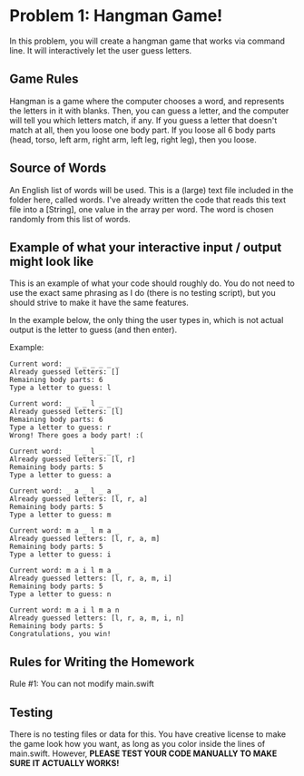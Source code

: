 # Problem 1: Hangman Game!
In this problem, you will create a hangman game that works via command line.  It will interactively let the user guess letters.

## Game Rules
Hangman is a game where the computer chooses a word, and represents the letters in it with blanks.  Then, you can guess a letter, and the computer will tell you which letters match, if any.  If you guess a letter that doesn't match at all, then you loose one body part. If you loose all 6 body parts (head, torso, left arm, right arm, left leg, right leg), then you loose.

## Source of Words
An English list of words will be used. This is a (large) text file included in the folder here, called words. I've already written the code that reads this text file into a [String], one value in the array per word. The word is chosen randomly from this list of words.

## Example of what your interactive input / output might look like

This is an example of what your code should roughly do.  You do not need to use the exact same phrasing as I do (there is no testing script), but you should strive to make it have the same features.

In the example below, the only thing the user types in, which is not actual output is the letter to guess (and then enter).

Example:
```
Current word: _ _ _ _ _ _ _
Already guessed letters: []
Remaining body parts: 6
Type a letter to guess: l

Current word: _ _ _ l _ _ _
Already guessed letters: [l]
Remaining body parts: 6
Type a letter to guess: r
Wrong! There goes a body part! :(

Current word: _ _ _ l _ _ _
Already guessed letters: [l, r]
Remaining body parts: 5
Type a letter to guess: a

Current word: _ a _ l _ a _
Already guessed letters: [l, r, a]
Remaining body parts: 5
Type a letter to guess: m

Current word: m a _ l m a _
Already guessed letters: [l, r, a, m]
Remaining body parts: 5
Type a letter to guess: i

Current word: m a i l m a _
Already guessed letters: [l, r, a, m, i]
Remaining body parts: 5
Type a letter to guess: n

Current word: m a i l m a n
Already guessed letters: [l, r, a, m, i, n]
Remaining body parts: 5
Congratulations, you win!
```

## Rules for Writing the Homework
Rule #1: You can not modify main.swift

## Testing
There is no testing files or data for this. You have creative license to make the game look how you want, as long as you color inside the lines of main.swift. However, **PLEASE TEST YOUR CODE MANUALLY TO MAKE SURE IT ACTUALLY WORKS!**
